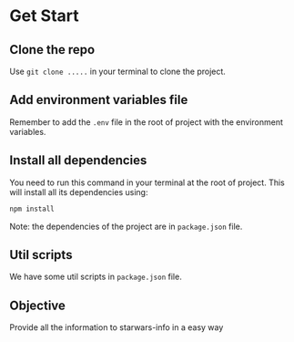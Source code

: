 # Get Start

## Clone the repo

Use `git clone .....` in your terminal to clone the project.

## Add environment variables file

Remember to add the `.env` file in the root of project with the environment variables.

## Install all dependencies

You need to run this command in your terminal at the root of project. This will install all its dependencies using:

```bash
npm install
```

Note: the dependencies of the project are in `package.json` file.

## Util scripts

We have some util scripts in `package.json` file.

## Objective

Provide all the information to starwars-info in a easy way
